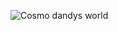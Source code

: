 ![Cosmo dandys world](https://github.com/user-attachments/assets/239679cc-c1e4-41b7-98ec-4caf4c6e0dd3)
